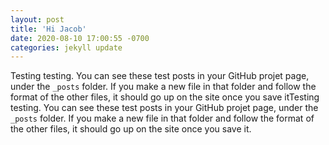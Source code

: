 ```yaml
---
layout: post
title: 'Hi Jacob'
date: 2020-08-10 17:00:55 -0700
categories: jekyll update
---
```


Testing testing. You can see these test posts in your GitHub projet page, under the `_posts` folder. If you make a new file in that folder and follow the format of the other files, it should go up on the site once you save itTesting testing. You can see these test posts in your GitHub projet page, under the `_posts` folder. If you make a new file in that folder and follow the format of the other files, it should go up on the site once you save it.
